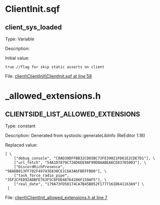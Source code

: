 # ClientInit.sqf

## client_sys_loaded

Type: Variable

Description: 


Initial value:
```sqf
true //flag for skip static asserts on client
```
File: [client\ClientInit\ClientInit.sqf at line 58](../../../Src/client/ClientInit/ClientInit.sqf#L58)
# _allowed_extensions.h

## CLIENTSIDE_LIST_ALLOWED_EXTENSIONS

Type: constant

Description: Generated from systools::generateLibInfo (ReEditor 1.18)


Replaced value:
```sqf
[ \
	["debug_console", "C0AD30DFFBB32CD85BC73FE39021FD61E2CDE7D1"], \
	["url_fetch", "54A1D7879C726D6EE9AF99D0AABEA6CE83765003"], \
	["DiscordRichPresence", "98ADB813FF702F49743E830CE1C6A3A6FBEFFBD0"], \
	["task_force_radio_pipe", "35F2CFED92ADBFE763F5C8FDD48764286F159AF5"], \
	["real_date", "179A73FD58174CA7B45B052F1777161D641163A9"] \
 ]
```
File: [client\ClientInit\_allowed_extensions.h at line 7](../../../Src/client/ClientInit/_allowed_extensions.h#L7)
